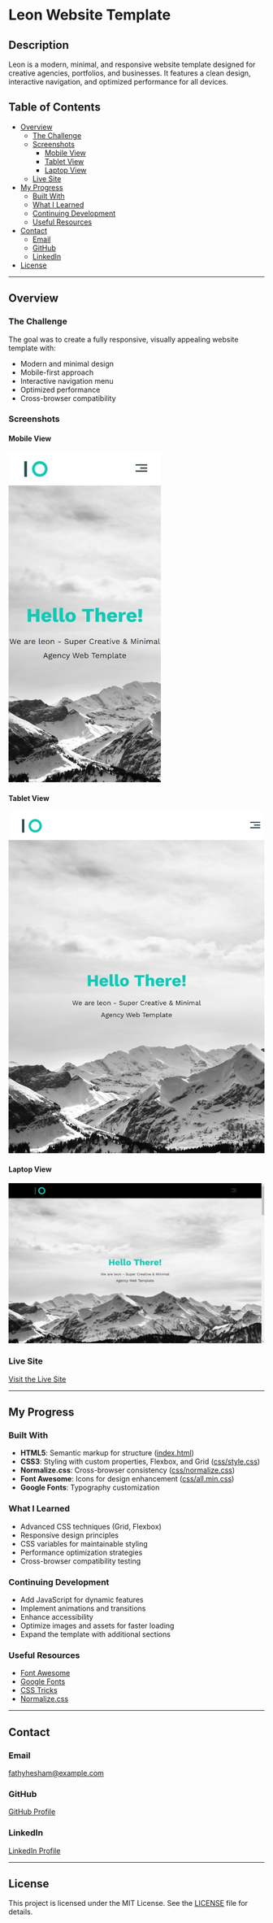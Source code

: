 # Leon Website Template

## Description

Leon is a modern, minimal, and responsive website template designed for creative agencies, portfolios, and businesses. It features a clean design, interactive navigation, and optimized performance for all devices.

## Table of Contents

- [Overview](#overview)
  - [The Challenge](#the-challenge)
  - [Screenshots](#screenshots)
    - [Mobile View](#mobile-view)
    - [Tablet View](#tablet-view)
    - [Laptop View](#laptop-view)
  - [Live Site](#live-site)
- [My Progress](#my-progress)
  - [Built With](#built-with)
  - [What I Learned](#what-i-learned)
  - [Continuing Development](#continuing-development)
  - [Useful Resources](#useful-resources)
- [Contact](#contact)
  - [Email](#email)
  - [GitHub](#github)
  - [LinkedIn](#linkedin)
- [License](#license)

---

## Overview

### The Challenge

The goal was to create a fully responsive, visually appealing website template with:

- Modern and minimal design
- Mobile-first approach
- Interactive navigation menu
- Optimized performance
- Cross-browser compatibility

### Screenshots

#### Mobile View

<img src="image\mobile_screen.jpeg" alt="Mobile View" width="300">

#### Tablet View

<img src="image\tablet_screen.jpeg" alt="Tablet View" width="600">

#### Laptop View

<img src="image\desktop_laptop_screen.jpeg" alt="Laptop View" width="800">

### Live Site

[Visit the Live Site](https://fathyhesham.github.io/Leon-Website/)

---

## My Progress

### Built With

- **HTML5**: Semantic markup for structure ([index.html](index.html))
- **CSS3**: Styling with custom properties, Flexbox, and Grid ([css/style.css](css/style.css))
- **Normalize.css**: Cross-browser consistency ([css/normalize.css](css/normalize.css))
- **Font Awesome**: Icons for design enhancement ([css/all.min.css](css/all.min.css))
- **Google Fonts**: Typography customization

### What I Learned

- Advanced CSS techniques (Grid, Flexbox)
- Responsive design principles
- CSS variables for maintainable styling
- Performance optimization strategies
- Cross-browser compatibility testing

### Continuing Development

- Add JavaScript for dynamic features
- Implement animations and transitions
- Enhance accessibility
- Optimize images and assets for faster loading
- Expand the template with additional sections

### Useful Resources

- [Font Awesome](https://fontawesome.com/)
- [Google Fonts](https://fonts.google.com/)
- [CSS Tricks](https://css-tricks.com/)
- [Normalize.css](https://necolas.github.io/normalize.css/)

---

## Contact

### Email

[fathyhesham@example.com](mailto:fathyhesham2001@gmail.com)

### GitHub

[GitHub Profile](https://github.com/FathyHesham)

### LinkedIn

[LinkedIn Profile](https://www.linkedin.com/in/fathy-hesham-fathy/)

---

## License

This project is licensed under the MIT License. See the [LICENSE](LICENSE) file for details.
